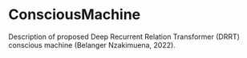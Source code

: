 # ConsciousMachine

Description of proposed Deep Recurrent Relation Transformer (DRRT) conscious machine (Belanger Nzakimuena, 2022).
